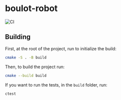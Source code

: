 # boulot-robot

![CI](https://github.com/charlesvdv/boulot-robot/workflows/CI/badge.svg)

## Building

First, at the root of the project, run to initialize the build:

```sh
cmake -S . -B build
```

Then, to build the project run: 

```sh
cmake --build build
```

If you want to run the tests, in the `build` folder, run: 

```sh
ctest
```
